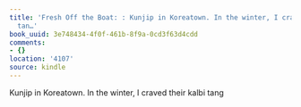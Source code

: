 ```yaml
---
title: 'Fresh Off the Boat: : Kunjip in Koreatown. In the winter, I craved their kalbi
  tan…'
book_uuid: 3e748434-4f0f-461b-8f9a-0cd3f63d4cdd
comments:
- {}
location: '4107'
source: kindle
---
```


Kunjip in Koreatown. In the winter, I craved their kalbi tang